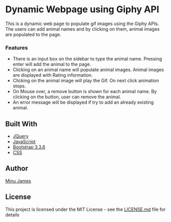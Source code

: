 # Dynamic Webpage using Giphy API
This is a dynamic web page to populate gif images using the Giphy APIs. The users can add animal names and by clicking on them, animal images are populated to the page.

### Features
* There is an input box on the sidebar to type the animal name. Pressing enter will add the animal to the page.
* Clicking on an animal name will populate animal images. Animal images are displayed with Rating information.
* Clicking on the animal image will play the Gif. On next click animation stops.
* On Mouse over,  a remove button is shown for each animal name. By clicking on the button, user can remove the animal.
* An error message will be displayed if try to add an already existing animal.

## Built With
* [JQuery](https://jquery.com/)
* [JavaScript](https://www.javascript.com/)
* [Bootstrap 3.3.6](http://bootstrapdocs.com/v3.3.6/docs/)
* [CSS](https://www.w3schools.com/css/)

## Author
[Minu James](https://minujames.github.io/)

## License
This project is licensed under the MIT License - see the [LICENSE.md](LICENSE.md) file for details
